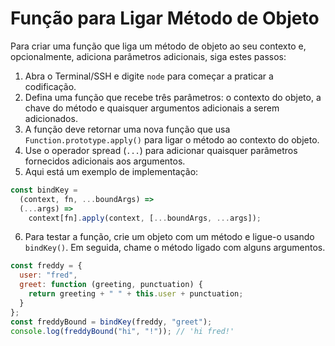 # Função para Ligar Método de Objeto

Para criar uma função que liga um método de objeto ao seu contexto e, opcionalmente, adiciona parâmetros adicionais, siga estes passos:

1.  Abra o Terminal/SSH e digite `node` para começar a praticar a codificação.
2.  Defina uma função que recebe três parâmetros: o contexto do objeto, a chave do método e quaisquer argumentos adicionais a serem adicionados.
3.  A função deve retornar uma nova função que usa `Function.prototype.apply()` para ligar o método ao contexto do objeto.
4.  Use o operador spread (`...`) para adicionar quaisquer parâmetros fornecidos adicionais aos argumentos.
5.  Aqui está um exemplo de implementação:

```js
const bindKey =
  (context, fn, ...boundArgs) =>
  (...args) =>
    context[fn].apply(context, [...boundArgs, ...args]);
```

6.  Para testar a função, crie um objeto com um método e ligue-o usando `bindKey()`. Em seguida, chame o método ligado com alguns argumentos.

```js
const freddy = {
  user: "fred",
  greet: function (greeting, punctuation) {
    return greeting + " " + this.user + punctuation;
  }
};
const freddyBound = bindKey(freddy, "greet");
console.log(freddyBound("hi", "!")); // 'hi fred!'
```
